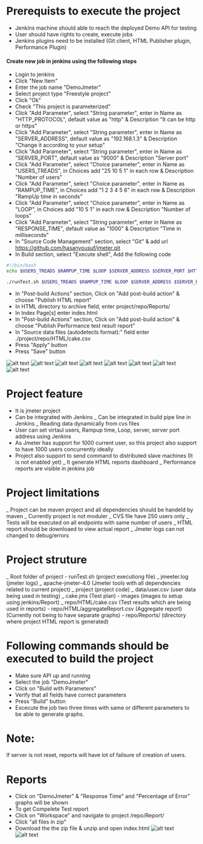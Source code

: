 # Prerequists to execute the project
* Jenkins machine should able to reach the deployed Demo API for testing
* User should have rights to create, execute jobs
* Jenkins plugins need to be installed (Git client, HTML Publisher plugin, Performance Plugin)
#### Create new job in jenkins using the following steps
* Login to jenkins
* Click "New Item"
* Enter the job name "DemoJmeter"
* Select project type "Freestyle project"
* Click "Ok"
* Check "This project is parameterized"
* Click "Add Parameter", select "String parameter", enter in Name as "HTTP_PROTOCOL", default value as "http" & Description "It can be http or https"
* Click "Add Parameter", select "String parameter", enter in Name as "SERVER_ADDRESS", default value as "192.168.1.3" & Description "Change it according to your setup"
* Click "Add Parameter", select "String parameter", enter in Name as "SERVER_PORT", default value as "9000" & Description "Server port"
* Click "Add Parameter", select "Choice parameter", enter in Name as "USERS_TREADS", in Choices add "25 10 5 1" in each row & Description "Number of users"
* Click "Add Parameter", select "Choice parameter", enter in Name as "RAMPUP_TIME", in Choices add "1 2 3 4 5 6" in each row & Description "RampUp time in seconds"
* Click "Add Parameter", select "Choice parameter", enter in Name as "LOOP", in Choices add "10 5 1" in each row & Description "Number of loops"
* Click "Add Parameter", select "String parameter", enter in Name as "RESPONSE_TIME", default value as "1000" & Description "Time in milliseconds"
* In "Source Code Management" section, select "Git" & add url https://github.com/hasanyousuf/jmeter.git
* In Build section, select "Execute shell", Add the following code
```sh
#!/bin/bash
echo $USERS_TREADS $RAMPUP_TIME $LOOP $SERVER_ADDRESS $SERVER_PORT $HTTP_PROTOCOL $RESPONSE_TIME

./runTest.sh $USERS_TREADS $RAMPUP_TIME $LOOP $SERVER_ADDRESS $SERVER_PORT $HTTP_PROTOCOL $RESPONSE_TIME
```
* In "Post-build Actions" section, Click on "Add post-build action" & choose "Publish HTML report" 
* In HTML directory to archive field, enter project/repo/Reports/
* In Index Page[s] enter index.html
* In "Post-build Actions" section, Click on "Add post-build action" & choose "Publish Performance test result report" 
* In "Source data files (autodetects format):" field enter ./project/repo/HTML/cake.csv
* Press "Apply" button
* Press "Save" button

![alt text](https://github.com/hasanyousuf/jmeter/blob/master/project/images/1.png)
![alt text](https://github.com/hasanyousuf/jmeter/blob/master/project/images/2.png)
![alt text](https://github.com/hasanyousuf/jmeter/blob/master/project/images/3.png)
![alt text](https://github.com/hasanyousuf/jmeter/blob/master/project/images/4.png)
![alt text](https://github.com/hasanyousuf/jmeter/blob/master/project/images/5.png)
![alt text](https://github.com/hasanyousuf/jmeter/blob/master/project/images/6.png)
![alt text](https://github.com/hasanyousuf/jmeter/blob/master/project/images/7.png)
![alt text](https://github.com/hasanyousuf/jmeter/blob/master/project/images/8.png)

# Project feature
  - It is jmeter project
  - Can be integrated with Jenkins
  _ Can be integrated in build pipe line in Jenkins
  _ Reading data dynamically from cvs files
  - User can set virtaul users, Rampup time, Loop, server, server port address using Jenkins
  - As Jmeter has support for 1000 current user, so this project also support to have 1000 users concurrently ideally
  - Project also support to send command to distributed slave machines (It is not enabled yet)
  _ It generate HTML reports dashboard
  _ Performance reports are visible in jenkins job
  
# Project limitations
  _ Project can be maven project and all dependencies should be handeld by maven
  _ Currently project is not moduler
  _ CVS file have 250 users only
  _ Tests will be executed on all endpoints with same number of users
  _ HTML report should be downloaed to view actual report 
  _ Jmeter logs can not changed to debug/errors

# Project  struture
  _  Root folder of project
  	- runTest.sh (project executiong file)
  	_ jmeeter.log (jmeter logs)
  	_ apache-jmeter-4.0 (Jmeter tools with all dependencies related to current project)
  	_ project (project code)
  		_ data/user.csv (user data being used in testing)
  		_ cake.jms (Test plan)
  		- images (images to setup using jenkins/Report)
  		_ repo/HTML/cake.csv (Test results which are being used in reports)
  		- repo/HTML/aggregateReport.csv (Aggregate report) (Currently not being to have separate graphs)
  		- repo/Reports/ (directory where project HTML report is generated)

# Following commands should be executed to build the project
  - Make sure API up and running
  - Select the job "DemoJmeter"
  - Click on "Build with Parameters"
  - Verify that all fields have correct parameters
  - Press "Build" button
  - Excecute the job two three times with same or different parameters to be able to generate graphs. 
  # Note: 
If server is not reset, reports will have lot of failsure of creation of users.

# Reports
 - Click on "DemoJmeter" & "Response Time" and "Percentage of Error" graphs will be shown
 - To get Compelete Test report
 - Click on "Workspace" and navigate to project /repo/Report/
 - Click "all files in zip"
 - Download the the zip file & unzip and open index.html
 ![alt text](https://github.com/hasanyousuf/jmeter/blob/master/project/images/10.png)
 ![alt text](https://github.com/hasanyousuf/jmeter/blob/master/project/images/9.png)



